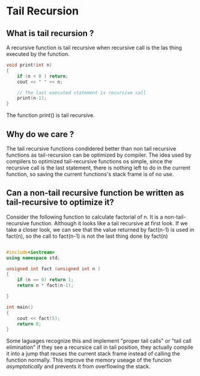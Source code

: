# Tail Recursion

## What is tail recursion ?

A recursive function is tail recursive when recursive call is the las thing 
executed by the function. 

```c
void print(int n)
{
    if (n < 0 ) return;
    cout << " " << n;

    // The last executed statement is recursive call
    print(n-1);
}

```

The function print() is tail recursive.


## Why do we care ?

The tail recursive functions condidered better than non tail recursive functions 
as tail-recursion can be optimized by compiler. The idea used by compilers to 
optimized tail-recursive functions os simple, since the recursive call is the last
statement, there is nothing left to do in the current function, so saving the 
current functions's stack frame is of no use. 

## Can a non-tail recursive function be written as tail-recursive to optimize it?

Consider the following function to calculate factorial of n. It is a non-tail-recursive
function. Although it looks like a tail recursive at first look. If we take a closer look, 
we can see that the value returned by fact(n-1) is used in fact(n), so the call to
fact(n-1) is not the last thing done by fact(n)

```cpp

#include<iostream>
using namespace std;

unsigned int fact (unsigned int n )
{
    if (n == 0) return 1;
    return n * fact(n-1);

}

int main()
{
    cout << fact(5);
    return 0;
}
```
Some laguages recognize this and implement "proper tail calls" or "tail call elimination"
if they see a recursice call in tail position, they actually compile it into a
jump that reuses the current stack frame instead of calling the function normally.
This improve the memory useage of the funcion *asymptotically* and prevents it 
from overflowing the stack. 


